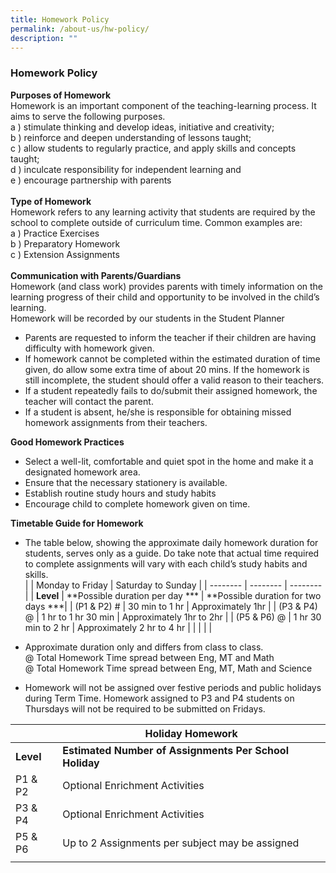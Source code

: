 ```yaml
---
title: Homework Policy
permalink: /about-us/hw-policy/
description: ""
---
```

### Homework Policy

**Purposes of Homework**<br>
Homework is an important component of the teaching-learning process. It aims to serve the following purposes. <br>
a ) stimulate thinking and develop ideas, initiative and creativity;<br>
b )	reinforce and deepen understanding of lessons taught;<br>
c )	allow students to regularly practice, and apply skills and concepts taught;<br>
d )	inculcate responsibility for independent learning and<br>
e )	encourage partnership with parents<br>
<br>
**Type of Homework**<br>
Homework refers to any learning activity that students are required by the school to complete outside of curriculum time. Common examples are:<br>
a ) Practice Exercises<br>
b ) Preparatory Homework<br>
c ) Extension Assignments<br>
<br>
**Communication with Parents/Guardians**<br>
Homework (and class work) provides parents with timely information on the learning progress of their child and opportunity to be involved in the child’s learning. <br>
Homework will be recorded by our students in the Student Planner<br>
* Parents are requested to inform the teacher if their children are having difficulty with homework given.<br>
* If homework cannot be completed within the estimated duration of time given, do allow some extra time of about 20 mins.  If the homework is still incomplete, the student should offer a valid reason to their teachers.<br>
* If a student repeatedly fails to do/submit their assigned homework, the teacher will contact the parent.<br>
* If a student is absent, he/she is responsible for obtaining missed homework assignments from their teachers. <br>


**Good Homework Practices**<br>
* Select a well-lit, comfortable and quiet spot in the home and make it a designated homework area.<br>
* Ensure that the necessary stationery is available.<br>
* Establish routine study hours and study habits<br>
* Encourage child to complete homework given on time.<br>
 
**Timetable Guide for Homework**

* The table below, showing the approximate daily homework duration for students, serves only as a guide. Do take note that actual time required to complete assignments will vary with each child’s study habits and skills.  
|  | Monday to Friday | Saturday to Sunday |
| -------- | -------- | -------- |
| **Level** | **Possible duration per day *** | **Possible duration for two days ***|
| (P1 &amp; P2) # |  30 min to 1 hr | Approximately 1hr |
| (P3 &amp; P4) @ | 1 hr  to 1 hr 30 min | Approximately 1hr to 2hr |
| (P5 &amp; P6) @ | 1 hr 30 min to 2 hr | Approximately 2 hr to 4 hr |
|  |  |  | 

*  Approximate duration only and differs from class to class. <br>
@ Total Homework Time spread between Eng, MT and Math <br>
@ Total Homework Time spread between Eng, MT, Math and Science<br>

* Homework will not be assigned over festive periods and public holidays during Term Time. Homework assigned to P3 and P4 students on Thursdays will not be required to be submitted on Fridays. 

|  | **Holiday Homework** |
| -------- | -------- |
| **Level** | **Estimated Number of Assignments Per School Holiday** |
| P1 &amp; P2 |  Optional Enrichment Activities  |
| P3 &amp; P4 | Optional Enrichment Activities  |
| P5 &amp; P6 | Up to 2 Assignments per subject may be assigned |
|  |  |